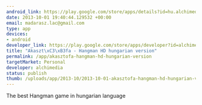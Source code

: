 ```yaml
--- 
android_link: https://play.google.com/store/apps/details?id=hu.alchimedia.HangmanMagyar
date: 2013-10-01 19:40:44.129532 +00:00
email: madarasz.lac@gmail.com
type: app
devices: 
- android
developer_link: https://play.google.com/store/apps/developer?id=alchimedia
title: "Akaszt\xC3\xB3fa - Hangman HD hungarian version"
permalink: /app/akasztofa-hangman-hd-hungarian-version
targetMarket: Personal
developer: alchimedia
status: publish
thumb: /uploads/app/2013-10/2013-10-01-akasztofa-hangman-hd-hungarian-version.png
---
```


The best Hangman game in hungarian language
